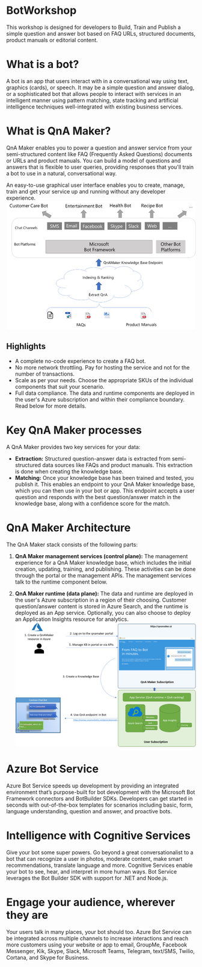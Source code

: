 # BotWorkshop
This workshop is designed for developers to Build, Train and Publish a simple question and answer bot based on FAQ URLs, structured documents, product manuals or editorial content.

# What is a bot?
A bot is an app that users interact with in a conversational way using text, graphics (cards), or speech. It may be a simple question and answer dialog, or a sophisticated bot that allows people to interact with services in an intelligent manner using pattern matching, state tracking and artificial intelligence techniques well-integrated with existing business services. 

# What is QnA Maker?
QnA Maker enables you to power a question and answer service from your semi-structured content like FAQ (Frequently Asked Questions) documents or URLs and product manuals. You can build a model of questions and answers that is flexible to user queries, providing responses that you'll train a bot to use in a natural, conversational way.

An easy-to-use graphical user interface enables you to create, manage, train and get your service up and running without any developer experience.
![QNA](https://github.com/jCho23/BotWorkshop/blob/master/Resouces/Images/overview.png)

## Highlights
* A complete no-code experience to create a FAQ bot.
* No more network throttling. Pay for hosting the service and not for the number of transactions. 
* Scale as per your needs. Choose the appropriate SKUs of the individual components that suit your scenario. 
* Full data compliance. The data and runtime components are deployed in the user's Azure subscription and within their compliance boundary. Read below for more details.

# Key QnA Maker processes
A QnA Maker provides two key services for your data:
* **Extraction:** Structured question-answer data is extracted from semi-structured data sources like FAQs and product manuals. This extraction is done when creating the knowledge base.
* **Matching:** Once your knowledge base has been trained and tested, you publish it. This enables an endpoint to your QnA Maker knowledge base, which you can then use in your bot or app. This endpoint accepts a user question and responds with the best question/answer match in the knowledge base, along with a confidence score for the match.

# QnA Maker Architecture
The QnA Maker stack consists of the following parts:
1. **QnA Maker management services (control plane):** The management experience for a QnA Maker knowledge base, which includes the initial creation, updating, training, and publishing. These activities can be done through the portal or the management APIs. The management services talk to the runtime component below.

2. **QnA Maker runtime (data plane):** The data and runtime are deployed in the user's Azure subscription in a region of their choosing. Customer question/answer content is stored in Azure Search, and the runtime is deployed as an App service. Optionally, you can also choose to deploy an Application Insights resource for analytics.
![Arch](https://github.com/jCho23/BotWorkshop/blob/master/Resouces/Images/architecture.png)

# Azure Bot Service
Azure Bot Service speeds up development by providing an integrated environment that’s purpose-built for bot development with the Microsoft Bot Framework connectors and BotBuilder SDKs. Developers can get started in seconds with out-of-the-box templates for scenarios including basic, form, language understanding, question and answer, and proactive bots.

# Intelligence with Cognitive Services
Give your bot some super powers. Go beyond a great conversationalist to a bot that can recognize a user in photos, moderate content, make smart recommendations, translate language and more. Cognitive Services enable your bot to see, hear, and interpret in more human ways. Bot Service leverages the Bot Builder SDK with support for .NET and Node.js. 

# Engage your audience, wherever they are
Your users talk in many places, your bot should too. Azure Bot Service can be integrated across multiple channels to increase interactions and reach more customers using your website or app to email, GroupMe, Facebook Messenger, Kik, Skype, Slack, Microsoft Teams, Telegram, text/SMS, Twilio, Cortana, and Skype for Business.

